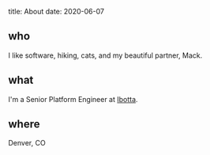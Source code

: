 title: About
date: 2020-06-07

## who
I like software, hiking, cats, and my beautiful partner, Mack.

## what
I'm a Senior Platform Engineer at <a href="http://www.ibotta.com" target=_blank>Ibotta</a>.

## where
Denver, CO